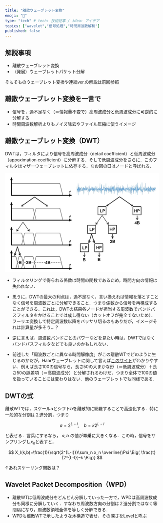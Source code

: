 ```yaml
---
title: "離散ウェーブレット変換"
emoji: "🌊"
type: "tech" # tech: 技術記事 / idea: アイデア
topics: ["wavelet","信号処理","時間周波数解析"]
published: false
---
```


## 解説事項
- 離散ウェーブレット変換
- （発展）ウェーブレットパケット分解

そもそものウェーブレット変換や連続ver.の解説は前回参照

## 離散ウェーブレット変換を一言で
- 信号を，過不足なく（＝情報量不変で）高周波成分と低周波成分に可逆的に分解する
- 時間周波数解析よりもノイズ除去やファイル圧縮に使うイメージ


## 離散ウェーブレット変換（DWT）


DWTは，フィルタにより信号を高周波成分（detail coefficient）と低周波成分（appoximation coefficient）に分解する．そして低周波成分をさらに．このフィルタはマザーウェーブレットに依存する．なお図の□はノードと呼ばれる．

![](/images/wavelet-abstract/dwt.png)

- フィルタリングで得られる係数は時間の関数であるため，時間方向の情報は失われない．

    
- 思うに，DWTの最大の利点は，過不足なく，言い換えれば情報を落とすことなく信号を周波数ごとに分解できること．つまり係数から信号を再構成することができる．これは，DWTの結果各ノードが担当する周波数でバンドパスフィルタをかけることでは成し得ない（カットオフが完全でないため）．フーリエ変換して特定周波数以降をバッサリ切るのもありだが，イメージそれは計算量が多そう…？
- 逆に言えば，周波数バンドごとのパワーなどを見たい時は，DWTではなくバンドパスフィルタなどでも良いのかもしれない．
- 前述した「周波数ごとに異なる時間解像度」がこの離散WTでどのように生じるのかだが，Haarウェーブレットに関して言えば[このサイト](https://qiita.com/kaityo256/items/70dc20658ef98d229de9)がわかりやすい．例えば長さ100の信号なら，長さ50の大まかな形（＝低周波成分）＋長さ50の誤差項（＝高周波成分）と分解されるわけだ．つまり全体で100の値を扱っていることには変わりはない．他のウェーブレットでも同様である．

## DWTの式
離散WTでは，スケール$a$とシフト$b$を離散的に網羅することで高速化する．特に一般的な分割は２進分割，つまり
    
$$
a=2^{L-l},\quad b=k2^{L-l}
$$

と表せる．言葉にするなら， $a,b$  の値が冪乗に大きくなる．この時，信号をサンプリングし$x_n$と表すと，

$$
X_l(k,b)=\frac{1}{\sqrt{2^{L-l}}}\sum_n x_n \overline{\Psi \Big( \frac{t}{2^{L-l}}-k \Big)}
$$

↑あれスケーリング関数は？


## Wavelet Packet Decomposition（WPD）

- 離散WTは低周波成分をどんどん分解していった一方で，WPDは高周波数成分も同様に分解していく．すなわち周波数方向の分割は２進分割ではなく等間隔になり，周波数領域全体を等しく分解できる．
- WPDも離散WTで示したような木構造で表せ，その深さをLevelと呼ぶ
